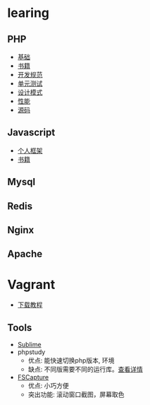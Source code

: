 # learing

## PHP
- [基础](php/base.md)
- [书籍](php/book.md)
- [开发规范](php/recommendations.md)
- [单元测试](php/phpunit.md)
- [设计模式](https://github.com/jpher/designPatterns)
- [性能](php/performance.md)
- [源码](php/code.md)

## Javascript
- [个人框架](https://github.com/Sperad/client)
- [书籍](javascript/book.md)

## Mysql

## Redis

## Nginx

## Apache

# Vagrant
- [下载教程](https://github.com/everyx/vagrant-box-download-helper-everyx.user.js)

## Tools
- [Sublime](sublime.md)
- phpstudy
    - 优点: 能快速切换php版本, 环境
    - 缺点: 不同版需要不同的运行库。[查看详情](http://www.phpstudy.net/a.php/184.html)
- [FSCapture](download/FSCapture.exe)
    - 优点: 小巧方便
    - 突出功能: 滚动窗口截图，屏幕取色

